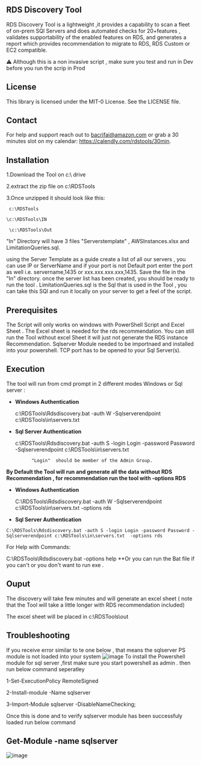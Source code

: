 ## RDS Discovery Tool 

RDS Discovery Tool is a lightweight ,it provides a capability to scan a fleet of on-prem SQl Servers  and does
automated checks for 20+features , validates supportability of the  enabled features on RDS, and generates a
report which provides recommendation to migrate to RDS, RDS Custom or EC2 compatible. 

:warning: Although this is a non invasive script , make sure you test and run in Dev before you run the scrip in Prod 
## License
This library is licensed under the MIT-0 License. See the LICENSE file.

## Contact 
For help and support reach out to bacrifai@amazon.com or grab a 30 minutes slot  on my calendar:
https://calendly.com/rdstools/30min.

## Installation
1.Download the Tool on c:\ drive 

2.extract the zip file on c:\RDSTools

3.Once unzipped it should look like this:

     c:\RDSTools
     
    \c:\RDSTools\IN
    
     \c:\RDSTools\Out
      
  "In" Directory will have 3 files "Serverstemplate" , AWSInstances.xlsx  and LimitationQueries.sql.
  
   using the Server Template as a guide create a list of all our servers , you can use IP  or ServerName and if your port is not Default port 
   enter the port as well  i.e. servername,1435 or xxx.xxx.xxx.xxx,1435.                                                                                                    Save the file in the "In" directory. once the server list has been created, you should be ready to run the tool .
   LimitationQueries.sql is the Sql that is used in the Tool , you can take this SQl and run it locally on your server to get a feel of the script.
   

 ## Prerequisites
  The Script will only works on windows with PowerShell Script and Excel Sheet . The Excel sheet is needed for the rds recommendation.
  You can still run the Tool without excel Sheet it will just not generate the RDS instance Recommendation.
  Sqlserver Module needed to be importnaed and installed into your powershell.
  TCP port has to be opened to your Sql Server(s).
  ## Execution
  
  The tool will run from cmd prompt in 2 different modes Windows or Sql server :

   - **Windows Authentication** 	

      c:\RDSTools\Rdsdiscovery.bat -auth W -Sqlserverendpoint c:\RDSTools\in\servers.txt
   - **Sql Server Authentication**
   
     c:\RDSTools\Rdsdiscovery.bat -auth S -login Login -password Password -Sqlserverendpoint c:\RDSTools\in\servers.txt  
     
			   "Login"  should be member of the Admin Group.
 **By Default the Tool will run and generate all the data without RDS Recommendation , for recommendation run the tool with -options RDS**
 
   - **Windows Authentication** 	

     C:\RDSTools\Rdsdiscovery.bat -auth W -Sqlserverendpoint c:\RDSTools\in\servers.txt -options rds
     
   - **Sql Server Authentication**
   
    C:\RDSTools\Rdsdiscovery.bat -auth S -login Login -password Password -Sqlserverendpoint c:\RDSTools\in\servers.txt  -options rds

   For Help with Commands:
   
   C:\RDSTools\Rdsdiscovery.bat -options help
   **Or you can run the Bat file if you can't or you don't want to run exe .
   
  
## Ouput 	  
    
The discovery will take few minutes and will generate an excel sheet ( note that the Tool will take a little longer with RDS recommendation included) 

The excel sheet will be  placed in c:\RDSTools\out

## Troubleshooting
If you receive error similar to te one below , that means the sqlserver PS module is not loaded into your system 
![image](https://user-images.githubusercontent.com/95581204/194915978-410cd417-9dec-4a83-a4c5-9030cd8942fd.png)
To install the Powershell module for sql server ,first make sure you start powershell as admin .
then run below command seperatley

1-Set-ExecutionPolicy RemoteSigned

2-Install-module -Name sqlserver

3-Import-Module sqlserver -DisableNameChecking;

Once this is done and to verify sqlserver module has been successfuly loaded run below command
 ## Get-Module -name sqlserver 
 ![image](https://user-images.githubusercontent.com/95581204/194916928-de163bf1-6106-4fb4-ad33-187bc11afa0c.png)




